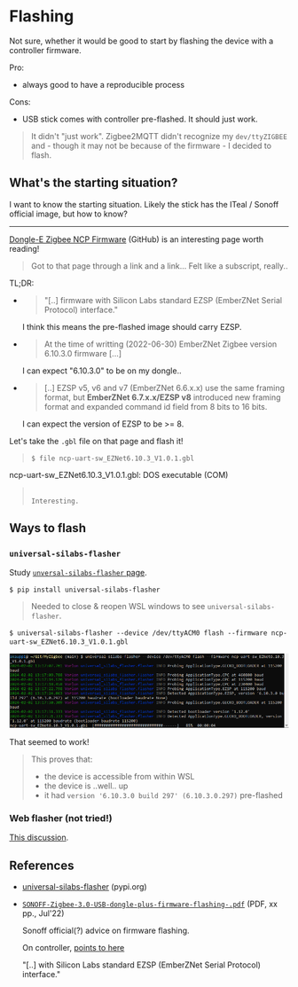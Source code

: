 # Flashing

Not sure, whether it would be good to start by flashing the device with a controller firmware.

Pro:
- always good to have a reproducible process

Cons:
- USB stick comes with controller pre-flashed. It should just work.

>It didn't "just work". Zigbee2MQTT didn't recognize my `dev/ttyZIGBEE` and - though it may not be because of the firmware - I decided to flash.

## What's the starting situation?

I want to know the starting situation. Likely the stick has the ITeal / Sonoff official image, but how to know?

---

[Dongle-E Zigbee NCP Firmware](https://github.com/itead/Sonoff_Zigbee_Dongle_Firmware/tree/master/Dongle-E/NCP) (GitHub) is an interesting page worth reading!

>Got to that page through a link and a link... Felt like a subscript, really..

TL;DR:

- >"[..] firmware with Silicon Labs standard EZSP (EmberZNet Serial Protocol) interface."

   I think this means the pre-flashed image should carry EZSP.

- >At the time of writting (2022-06-30) EmberZNet Zigbee version 6.10.3.0 firmware [...] 

   I can expect "6.10.3.0" to be on my dongle..

- >[..] EZSP v5, v6 and v7 (EmberZNet 6.6.x.x) use the same framing format, but **EmberZNet 6.7.x.x/EZSP v8** introduced new framing format and expanded command id field from 8 bits to 16 bits.

   I can expect the version of EZSP to be >= 8.

Let's take the `.gbl` file on that page and flash it!

>```
> $ file ncp-uart-sw_EZNet6.10.3_V1.0.1.gbl
ncp-uart-sw_EZNet6.10.3_V1.0.1.gbl: DOS executable (COM)
>```
>
>Interesting.


## Ways to flash

### `universal-silabs-flasher`

Study [`unversal-silabs-flasher` page](https://pypi.org/project/universal-silabs-flasher/).

```
$ pip install universal-silabs-flasher
```

>Needed to close & reopen WSL windows to see `universal-silabs-flasher`.

```
$ universal-silabs-flasher --device /dev/ttyACM0 flash --firmware ncp-uart-sw_EZNet6.10.3_V1.0.1.gbl
```

![](.images/flashing.png)

That seemed to work!

>This proves that:
>
>- the device is accessible from within WSL
>- the device is ..well.. up
>- it had `version '6.10.3.0 build 297' (6.10.3.0.297)` pre-flashed

### Web flasher (not tried!)

[This discussion](https://dialedin.com.au/blog/sonoff-zbdongle-e-rcp-firmware).




## References

- [universal-silabs-flasher](https://pypi.org/project/universal-silabs-flasher/) (pypi.org)

- [`SONOFF-Zigbee-3.0-USB-dongle-plus-firmware-flashing-.pdf`](https://sonoff.tech/wp-content/uploads/2022/07/SONOFF-Zigbee-3.0-USB-dongle-plus-firmware-flashing-.pdf) (PDF, xx pp., Jul'22)

   Sonoff official(?) advice on firmware flashing.

   On controller, [points to here](https://github.com/itead/Sonoff_Zigbee_Dongle_Firmware/tree/master/Dongle-E/NCP)

   "[..] with Silicon Labs standard EZSP (EmberZNet Serial Protocol) interface."

   <!-- 
   This looks interesting.. Much better than the other (ITead/Sonoff) page that just has a `.gbl` - and a typo. :]
   -->
